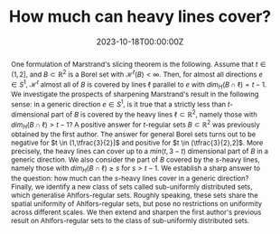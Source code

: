 ﻿---
title: "How much can heavy lines cover?"

# Authors
# If you created a profile for a user (e.g. the default `admin` user), write the username (folder name) here 
# and it will be replaced with their full name and linked to their profile.
authors:
- D. Dąbrowski
- T. Orponen
- H. Wang

date: "2023-10-18T00:00:00Z"
doi: ""

# Schedule page publish date (NOT publication's date).
publishDate: "2017-01-01T00:00:00Z"

# Publication type.
# Legend: 0 = Uncategorized; 1 = Conference paper; 2 = Journal article;
# 3 = Preprint / Working Paper; 4 = Report; 5 = Book; 6 = Book section;
# 7 = Thesis; 8 = Patent
publication_types: ["3"]

# Publication name and optional abbreviated publication name.
publication: Preprint.
publication_short: Preprint

abstract: "One formulation of Marstrand's slicing theorem is the following. Assume that $t \\in (1,2]$, and $B \\subset \\mathbb{R}^{2}$ is a Borel set with $\\mathcal{H}^{t}(B) < \\infty$. Then, for almost all directions $e \\in S^{1}$, $\\mathcal{H}^{t}$ almost all of $B$ is covered by lines $\\ell$ parallel to $e$ with $dim_H (B \\cap \\ell) = t - 1$.  
We investigate the prospects of sharpening Marstrand's result in the following sense: in a generic direction $e \\in S^{1}$, is it true that a strictly less than $t$-dimensional part of $B$ is covered by the heavy lines $\\ell \\subset \\mathbb{R}^{2}$, namely those with $dim_H (B \\cap \\ell) > t - 1$? A positive answer for $t$-regular sets $B \\subset \\mathbb{R}^{2}$ was previously obtained by the first author.  
The answer for general Borel sets turns out to be negative for $t \\in (1,\\tfrac{3}{2}]$ and positive for $t \\in (\\tfrac{3}{2},2]$. More precisely, the heavy lines can cover up to a $min(t,3 - t)$ dimensional part of $B$ in a generic direction. We also consider the part of $B$ covered by the $s$-heavy lines, namely those with $dim_H (B \\cap \\ell) \\geq s$ for $s > t - 1$. We establish a sharp answer to the question: how much can the $s$-heavy lines cover in a generic direction?  
Finally, we identify a new class of sets called sub-uniformly distributed sets, which generalise Ahlfors-regular sets. Roughly speaking, these sets share the spatial uniformity of Ahlfors-regular sets, but pose no restrictions on uniformity across different scales. We then extend and sharpen the first author's previous result on Ahlfors-regular sets to the class of sub-uniformly distributed sets."
# Summary. An optional shortened abstract.
# summary: Lorem ipsum dolor sit amet, consectetur adipiscing elit. Duis posuere tellus ac convallis placerat. Proin tincidunt magna sed ex sollicitudin condimentum.

tags: []

# Display this page in the Featured widget?
featured: false

# Custom links (uncomment lines below)
links:
- name: "arXiv"
  url: "https://arxiv.org/abs/2310.11219"

url_pdf: ''
url_code: ''
url_dataset: ''
url_poster: ''
url_project: ''
url_slides: ''
url_source: ''
url_video: ''
url_preprint: ''

# Featured image
# To use, add an image named `featured.jpg/png` to your page's folder. 
# image:
#  caption: 'Image credit: [**Unsplash**](https://unsplash.com/photos/pLCdAaMFLTE)'
#  focal_point: ""
#  preview_only: false

# Associated Projects (optional).
#   Associate this publication with one or more of your projects.
#   Simply enter your project's folder or file name without extension.
#   E.g. `internal-project` references `content/project/internal-project/index.md`.
#   Otherwise, set `projects: []`.
# projects:
# - example

# Slides (optional).
#   Associate this publication with Markdown slides.
#   Simply enter your slide deck's filename without extension.
#   E.g. `slides: "example"` references `content/slides/example/index.md`.
#   Otherwise, set `slides: ""`.
# slides: example
---
